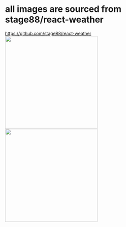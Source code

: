 # all images are sourced from stage88/react-weather
https://github.com/stage88/react-weather
<img src="https://raw.githubusercontent.com/stage88/react-weather/master/screenshots/rw-1.PNG" width="300">
<img src="https://raw.githubusercontent.com/stage88/react-weather/master/screenshots/rw-2.PNG" width="300">
